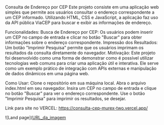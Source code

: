Consulta de Endereço por CEP
Este projeto consiste em uma aplicação web simples que permite aos usuários consultar o endereço correspondente a um CEP informado. Utilizando HTML, CSS e JavaScript, a aplicação faz uso da API pública ViaCEP para buscar e exibir as informações de endereço.

Funcionalidades:
Busca de Endereço por CEP: Os usuários podem inserir um CEP no campo de entrada e clicar no botão "Buscar" para obter informações sobre o endereço correspondente.
Impressão dos Resultados: Um botão "Imprimir Pesquisa" permite que os usuários imprimam os resultados da consulta diretamente do navegador.
Motivação:
Este projeto foi desenvolvido como uma forma de demonstrar como é possível utilizar tecnologias web comuns para criar uma aplicação útil e interativa. Ele serve como um exemplo prático de integração com APIs externas e manipulação de dados dinâmicos em uma página web.

Como Usar:
Clone o repositório em sua máquina local.
Abra o arquivo index.html em seu navegador.
Insira um CEP no campo de entrada e clique no botão "Buscar" para ver o endereço correspondente.
Use o botão "Imprimir Pesquisa" para imprimir os resultados, se desejar.

Link para site no VERCEL: 
https://consulta-cep-murex-two.vercel.app/

![Land page]([URL_da_imagem](https://drive.google.com/file/d/1FpJgv-MSE45iVflghLYCy8bZCHbr-Dqn/view)


